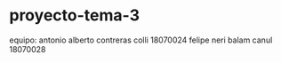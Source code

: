 # proyecto-tema-3
equipo:
antonio alberto contreras colli 18070024
felipe neri balam canul 18070028
